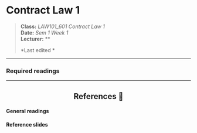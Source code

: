 <h1>Contract Law 1</h1>

> **Class:** *LAW101_601 Contract Law 1*  
> **Date:** *Sem 1 Week 1*  
> **Lecturer:** **  
> 
> *Last edited *  

---
 
### Required readings

---

<h2 align="center">References 🧾</h2>

<h4>General readings</h4>

<h4>Reference slides</h4>

